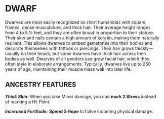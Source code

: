 # DWARF

Dwarves are most easily recognized as short humanoids with square frames, dense musculature, and thick hair. Their average height ranges from 4 to 5 ½ feet, and they are often broad in proportion to their stature. Their skin and nails contain a high amount of keratin, making them naturally resilient. This allows dwarves to embed gemstones into their bodies and decorate themselves with tattoos or piercings. Their hair grows thickly—usually on their heads, but some dwarves have thick hair across their bodies as well. Dwarves of all genders can grow facial hair, which they often style in elaborate arrangements. Typically, dwarves live up to 250 years of age, maintaining their muscle mass well into later life.

## ANCESTRY FEATURES

***Thick Skin:*** When you take Minor damage, you can **mark 2 Stress** instead of marking a Hit Point.

***Increased Fortitude:*** **Spend 3 Hope** to halve incoming physical damage.
